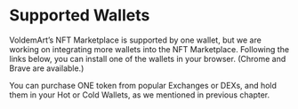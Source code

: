 # Supported Wallets

VoldemArt’s NFT Marketplace is supported by one wallet, but we are working on integrating more wallets into the NFT Marketplace. Following the links below, you can install one of the wallets in your browser. (Chrome and Brave are available.)

You can purchase ONE token from popular Exchanges or DEXs, and hold them in your Hot or Cold Wallets, as we mentioned in previous chapter.
